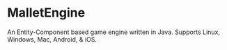MalletEngine
============

An Entity-Component based game engine written in Java. Supports Linux, Windows, Mac, Android, &amp; iOS.
